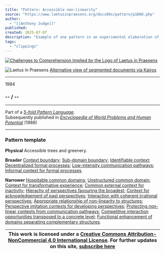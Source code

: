 ```yaml
---
title: "Pattern: Accessible non-linearity"
source: "https://www.laetusinpraesens.org/docs80s/pattern/p1060.php"
author:
  - "[[Anthony Judge]]"
published:
created: 2025-07-07
description: "Example of one pattern in an experimental elaboration of a 5-fold pattern language. This explores the parallel between patterns at the physical level, the social level, the conceptual level, and the psychic level in the light of an underlying template based on the insights of Christopher Alexander"
tags:
  - "clippings"
---
```

[![Challenges to Comprehension Implied by the Logo
of Laetus in Praesens](https://www.laetusinpraesens.org/common/images/achngcol.jpg "Challenges to Comprehension Implied by the Logo
of Laetus in Praesens")](https://www.laetusinpraesens.org/context/logo_laetus.php)

![Laetus in Praesens](https://www.laetusinpraesens.org/common/images/laetus_title2.png) [Alternative view of segmented documents via Kairos](https://kairos.laetusinpraesens.org/p1060_8_pat_h_1)

---

1984

### \-- / --

---

Part of a *[5-fold Pattern Language](https://www.laetusinpraesens.org/docs80s/84patlan.php)*.  
Subsequently published in *[Encyclopedia of World Problems and Human Potential](https://www.un-intelligible.org/projects/homeency.php)* (1986)

---

### Pattern template

**Physical** Accessible trees and greenery.

**Broader** [Context boundary](https://www.laetusinpraesens.org/docs80s/pattern/p1015.php); [Sub-domain boundary](https://www.laetusinpraesens.org/docs80s/pattern/p1013.php); [Identifiable context](https://www.laetusinpraesens.org/docs80s/pattern/p1014.php); [Decentralized formal processes](https://www.laetusinpraesens.org/docs80s/pattern/p1009.php); [Low-intensity communication pathways](https://www.laetusinpraesens.org/docs80s/pattern/p1059.php); [Informal context for formal processes](https://www.laetusinpraesens.org/docs80s/pattern/p1041.php).

**Narrower** [Hospitable common domains](https://www.laetusinpraesens.org/docs80s/pattern/p1094.php); [Unstructured common domain](https://www.laetusinpraesens.org/docs80s/pattern/p1067.php); [Context for transformative experience](https://www.laetusinpraesens.org/docs80s/pattern/p1066.php); [Common external context for inactivity](https://www.laetusinpraesens.org/docs80s/pattern/p1069.php); [Hierachy of perspectives favouring the broadest](https://www.laetusinpraesens.org/docs80s/pattern/p1114.php); [Context for acknowledgement of past perspectives](https://www.laetusinpraesens.org/docs80s/pattern/p1070.php); [Interaction with coherent irrational perspectives](https://www.laetusinpraesens.org/docs80s/pattern/p1074.php); [Appropriate relationship of non-linearity to structures](https://www.laetusinpraesens.org/docs80s/pattern/p1171.php); [Perspective imitation contexts for developing perspectives](https://www.laetusinpraesens.org/docs80s/pattern/p1085.php); [Protecting non-linear contexts from communication pathways](https://www.laetusinpraesens.org/docs80s/pattern/p1173.php); [Competitive interaction opportunities transposed to a concrete level](https://www.laetusinpraesens.org/docs80s/pattern/p1072.php); [Functional enhancement of domains separating complementary structures](https://www.laetusinpraesens.org/docs80s/pattern/p1106.php).

| This work is licensed under a [Creative Commons Attribution-NonCommercial 4.0 International License](http://creativecommons.org/licenses/by-nc/4.0/).  For further updates on this site, [subscribe here](https://laetusinpraesens.us19.list-manage.com/subscribe/post?u=1b1bc3aae057999099ff24455&id=4c64c53b45) |
| --- |
